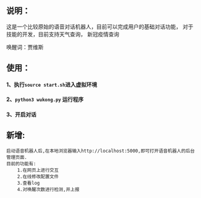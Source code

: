 ## 说明：
这是一个比较原始的语音对话机器人，目前可以完成用户的基础对话功能，
对于技能的开发，目前支持天气查询， 新冠疫情查询

唤醒词：贾维斯

## 使用：
#### 1、执行`source start.sh`进入虚拟环境
#### 2、`python3 wukong.py` 运行程序
#### 3、开启对话

## 新增:
	启动语音机器人后,在本地浏览器输入http://localhost:5000,即可打开语音机器人的后台管理页面.
	目前的功能有:
		1.在网页上进行交互
		2.在线修改配置文件
		3.查看log
		4.对唤醒次数进行检测,并上报
